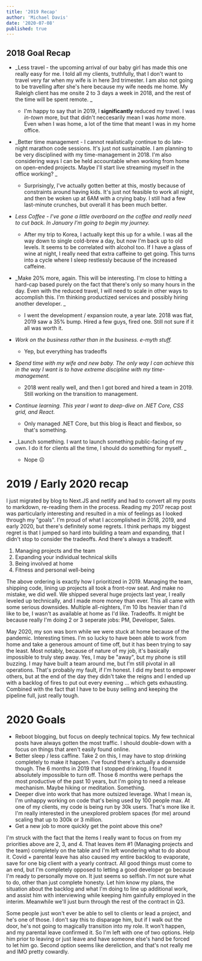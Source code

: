 ```yaml
---
title: '2019 Recap'
author: 'Michael Davis'
date: '2020-07-08'
published: true
---
```


## 2018 Goal Recap
- _Less travel - the upcoming arrival of our baby girl has made this one really easy for me. I told all my clients, truthfully, that I don't want to travel very far when my wife is in here 3rd trimester. I am also not going to be travelling after she's here because my wife needs me home. My Raleigh client has me onsite 2 to 3 days a week in 2018, and the rest of the time will be spent remote. _
     * I'm happy to say that in 2019, I **significantly** reduced my travel. I was _in-town_ more, but that didn't neccesarily mean I was _home_ more. Even when I was home, a lot of the time that meant I was in my home office. 

- _Better time management - I cannot realistically continue to do late-night marathon code sessions. It's just not sustainable. I am planning to be very disciplined with my time-management in 2018. I'm also considering ways I can be held accountable when working from home on open-ended projects. Maybe I'll start live streaming myself in the office working? _
    * Surprisingly, I've actually gotten better at this, mostly because of constraints around having kids. It's just not feasible to work all night, and then be woken up at 6AM with a crying baby. I still had a few last-minute crunches, but overall it has been much better.

- _Less Coffee - I've gone a little overboard on the coffee and really need to cut back. In January I'm going to begin my journey._
    * After my trip to Korea, I actually kept this up for a while. I was all the way down to single cold-brew a day, but now I'm back up to old levels. It seems to be correlated with alcohol too. If I have a glass of wine at night, I really need that extra caffeine to get going. This turns into a cycle where I sleep restlessly because of the increased caffeine. 

- _Make 20% more, again. This will be interesting. I'm close to hitting a hard-cap based purely on the fact that there's only so many hours in the day. Even with the reduced travel, I will need to scale in other ways to accomplish this. I'm thinking productized services and possibly hiring another developer. _
    * I went the development / expansion route, a year late. 2018 was flat, 2019 saw a 35% bump. Hired a few guys, fired one. Still not sure if it all was worth it.

- _Work on the business rather than in the business. e-myth stuff._
    * Yep, but everything has tradeoffs

- _Spend time with my wife and new baby. The only way I can achieve this in the way I want is to have extreme discipline with my time-management. ​_
    * 2018 went really well, and then I got bored and hired a team in 2019. Still working on the transition to management.

- _Continue learning. This year I want to deep-dive on .NET Core, CSS grid, and React._
    * Only managed .NET Core, but this blog is React and flexbox, so that's something.

- _Launch something. I want to launch something public-facing of my own. I do it for clients all the time, I should do something for myself. _
    * Nope ☹

# 2019 / Early 2020 recap
I just migrated by blog to Next.JS and netlify and had to convert all my posts to markdown, re-reading them in the process. Reading my 2017 recap post was particularly interesting and resulted in a mix of feelings as I looked through my "goals". I'm proud of what I accomplished in 2018, 2019, and early 2020, but there's definitely some regrets. I think perhaps my biggest regret is that I jumped so hard into building a team and expanding, that I didn't stop to consider the tradeoffs. And there's always a tradeoff. 

1. Managing projects and the team
2. Expanding your individual technical skills
3. Being involved at home
4. Fitness and personal well-being

The above ordering is exactly how I prioritized in 2019. Managing the team, shipping code, lining up projects all took a front-row seat. And make no mistake, we did well. We shipped several huge projects last year, I really leveled up technically, and I made more money than ever. This all came with some serious downsides. Multiple all-nighters, I'm 10 lbs heavier than I'd like to be, I wasn't as available at home as I'd like. Tradeoffs. It might be because really I'm doing 2 or 3 seperate jobs: PM, Developer, Sales. 

May 2020, my son was born while we were stuck at home because of the pandemic. Interesting times. I'm so lucky to have been able to work from home and take a generous amount of time off, but it has been trying to say the least. Most notably, because of nature of my job, it's basically impossible to truly step away. Yes, I may be "away", but my phone is still buzzing. I may have built a team around me, but I'm still pivotal in all operations. That's probably my fault, if I'm honest. I did my best to empower others, but at the end of the day they didn't take the reigns and I ended up with a backlog of fires to put out every evening ... which gets exhausting. Combined with the fact that I have to be busy selling and keeping the pipeline full, just really tough. 

# 2020 Goals
- Reboot blogging, but focus on deeply technical topics. My few technical posts have always gotten the most traffic. I should double-down with a focus on things that aren't easily found online.
- Better sleep / less caffine. Take 2 on this, I may have to stop drinking completely to make it happen. I've found there's actually a downside though. The 6 months in 2019 that I stopped drinking, I found it absolutely impossible to turn off. Those 6 months were perhaps the most productive of the past 10 years, but I'm going to need a release mechanism. Maybe hiking or meditation. Something.
- Deeper dive into work that has more outsized leverage. What I mean is, I'm unhappy working on code that's being used by 100 people max. At one of my clients, my code is being run by 30k users. That's more like it. I'm really interested in the unexplored problem spaces (for me) around scaling that up to 300k or 3 million. 
- Get a new job to more quickly get the point above this one? 

I'm struck with the fact that the items I really want to focus on from my priorities above are 2, 3, and 4. That leaves item #1 (Managing projects and the team) completely on the table and I'm left wondering what to do about it. Covid + parental leave has also caused my entire backlog to evaporate, save for one big client with a yearly contract. All good things must come to an end, but I'm completely opposed to letting a good developer go because I'm ready to personally move on. It just seems so selfish. I'm not sure what to do, other than just complete honesty. Let him know my plans, the situation about the backlog and what I'm doing to line up additional work, and assist him with interviewing while keeping him gainfully employed in the interim. Meanwhile we'll just burn through the rest of the contract in Q3.

Some people just won't ever be able to sell to clients or lead a project, and he's one of those. I don't say this to disparage him, but if I walk out the door, he's not going to magically transition into my role. It won't happen, and my parental leave confirmed it. So I'm left with one of two options. Help him prior to leaving or just leave and have someone else's hand be forced to let him go. Second option seems like dereliction, and that's not really me and IMO pretty cowardly.